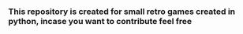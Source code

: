 ### This repository is created for small retro games created in python, incase you want to contribute feel free

